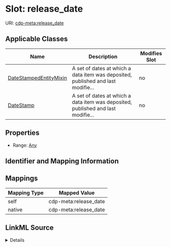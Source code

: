 

# Slot: release_date

URI: [cdp-meta:release_date](metadatarelease_date)



<!-- no inheritance hierarchy -->





## Applicable Classes

| Name | Description | Modifies Slot |
| --- | --- | --- |
| [DateStampedEntityMixin](DateStampedEntityMixin.md) | A set of dates at which a data item was deposited, published and last modifie... |  no  |
| [DateStamp](DateStamp.md) | A set of dates at which a data item was deposited, published and last modifie... |  no  |







## Properties

* Range: [Any](Any.md)





## Identifier and Mapping Information








## Mappings

| Mapping Type | Mapped Value |
| ---  | ---  |
| self | cdp-meta:release_date |
| native | cdp-meta:release_date |




## LinkML Source

<details>
```yaml
name: release_date
alias: release_date
domain_of:
- DateStamp
- DateStampedEntityMixin
range: Any

```
</details>
